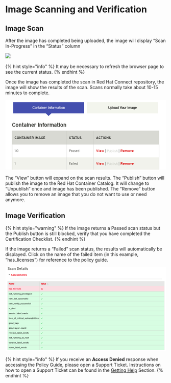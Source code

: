 # Image Scanning and Verification

## Image Scan

After the image has completed being uploaded, the image will display “Scan In-Progress” in the “Status” column

![](https://lh6.googleusercontent.com/Md5GfSHas9u1RwKUuIRsaR-ll2V1mIafz3DnQcX3rzEivwbuJMO0B0sVlXSB4E3mB1bVSxG1FHrxV8Xq0qWXtyGfUBoDTkbMoaTgpBIkQhZuoF7jp41vGwYOamixgPaAlrDzEuQG)

{% hint style="info" %}
It may be necessary to refresh the browser page to see the current status.
{% endhint %}

Once the image has completed the scan in Red Hat Connect repository, the image will show the results of the scan. Scans normally take about 10-15 minutes to complete.

![](../.gitbook/assets/pasted-image-0.png)

The “View” button will expand on the scan results. The “Publish” button will publish the image to the Red Hat Container Catalog. It will change to “Unpublish” once and image has been published. The “Remove” button allows you to remove an image that you do not want to use or need anymore.

## Image Verification

{% hint style="warning" %}
If the image returns a Passed scan status but the Publish button is still blocked, verify that you have completed the Certification Checklist.
{% endhint %}

If the image returns a “Failed” scan status, the results will automatically be displayed. Click on the name of the failed item \(in this example, “has\_licenses”\) for reference to the policy guide.

![](../.gitbook/assets/image%20%2810%29.png)

{% hint style="info" %}
If you receive an **Access Denied** response when accessing the Policy Guide, please open a Support Ticket. Instructions on how to open a Support Ticket can be found in the [Getting Help](https://redhat-connect.gitbook.io/red-hat-partner-connect-general-guide/managing-your-account/getting-help/support-ticket) Section.
{% endhint %}

